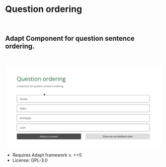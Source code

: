<h1>Question ordering</h1>
<br>
<h2>Adapt Component for question sentence ordering.</h2>
<br><br>
<img src="demo.gif" alt="Demo preview"/>
<br>
<ul>
    <li>Requires Adapt framework v. >=5</li>
    <li>License: GPL-3.0</li>
</ul>